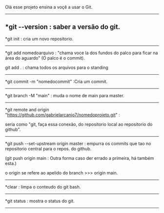Olá esse projeto ensina a voçê a usar o Git.

____________________________________________


*git --version : saber a versão do git.
------------------------------------------
*git init : cria um novo repositorio.
______________________________________
*git add nomedoarquivo : "chama voce la dos fundos do palco para ficar na área do aguardo" (O palco é o commit).

git add . : chama todos os arquivos para o standing
______________________________________
*git commit -m "nomedocommit" :Cria um commit.
_______________________________________
*git branch -M "main" : muda o nome de main para master.
_________________________________________
*git remote and origin "https://github.com/gabrielarcanjo7/nomedoprojeto.git" : 

seria como "git, faça essa conexão, do repositorio local ao repositorio do github".
________________________________________
*git push --set-upstream origin master : empurra os commits que tao no repositorio central para o repos. do github.

(git push origin main : Outra forma caso der errado a primeira, há também esta.)

o origin se refere ao apelido do branch >>> origin main.
_________________________________________
*clear : limpa o conteudo do git bash.
_______________________________________
*git status : mostra o status do git.
_______________________________________